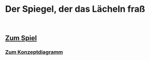 <h1>Der Spiegel, der das Lächeln fraß</h1><br>
<h2><a href="https://lunanaima.github.io/VN_Spiegel/VN_Spiegel.html" target="_blank">Zum Spiel</a><br>
<h3><a href="https://lunanaima.github.io/VN_Spiegel/VN_Spiegel.html](https://drive.google.com/file/d/1IbdNzvwCHMLjYlz0Pd4vbba5Tx-XEWm-/view?usp=sharing" target="_blank">Zum Konzeptdiagramm</a><br></h3>
